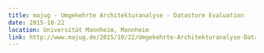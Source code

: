```yaml
---
title: majug - Umgekehrte Architekturanalyse - Datastore Evaluation
date: 2015-10-22
location: Universität Mannheim, Mannheim
link: http://www.majug.de/2015/10/22/Umgekehrte-Architekturanalyse-Datastore-Evaluation/
---
```


